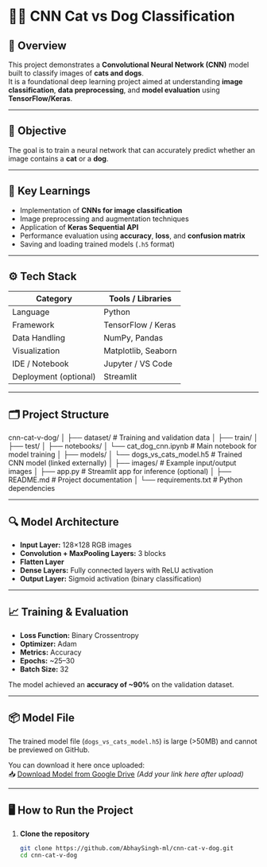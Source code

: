 # 🐶🐱 CNN Cat vs Dog Classification

## 📘 Overview
This project demonstrates a **Convolutional Neural Network (CNN)** model built to classify images of **cats and dogs**.  
It is a foundational deep learning project aimed at understanding **image classification**, **data preprocessing**, and **model evaluation** using **TensorFlow/Keras**.

---

## 🚀 Objective
The goal is to train a neural network that can accurately predict whether an image contains a **cat** or a **dog**.

---

## 🧠 Key Learnings
- Implementation of **CNNs for image classification**
- Image preprocessing and augmentation techniques
- Application of **Keras Sequential API**
- Performance evaluation using **accuracy**, **loss**, and **confusion matrix**
- Saving and loading trained models (`.h5` format)

---

## ⚙️ Tech Stack
| Category | Tools / Libraries |
|-----------|------------------|
| Language | Python |
| Framework | TensorFlow / Keras |
| Data Handling | NumPy, Pandas |
| Visualization | Matplotlib, Seaborn |
| IDE / Notebook | Jupyter / VS Code |
| Deployment (optional) | Streamlit |

---

## 🗂️ Project Structure

cnn-cat-v-dog/
│
├── dataset/ # Training and validation data
│ ├── train/
│ ├── test/
│
├── notebooks/
│ └── cat_dog_cnn.ipynb # Main notebook for model training
│
├── models/
│ └── dogs_vs_cats_model.h5 # Trained CNN model (linked externally)
│
├── images/ # Example input/output images
│
├── app.py # Streamlit app for inference (optional)
│
├── README.md # Project documentation
│
└── requirements.txt # Python dependencies



---

## 🔍 Model Architecture
- **Input Layer:** 128×128 RGB images  
- **Convolution + MaxPooling Layers:** 3 blocks  
- **Flatten Layer**  
- **Dense Layers:** Fully connected layers with ReLU activation  
- **Output Layer:** Sigmoid activation (binary classification)

---

## 📈 Training & Evaluation
- **Loss Function:** Binary Crossentropy  
- **Optimizer:** Adam  
- **Metrics:** Accuracy  
- **Epochs:** ~25–30  
- **Batch Size:** 32  

The model achieved an **accuracy of ~90%** on the validation dataset.

---

## 📦 Model File
The trained model file (`dogs_vs_cats_model.h5`) is large (>50MB) and cannot be previewed on GitHub.  

You can download it here once uploaded:  
📥 [Download Model from Google Drive](#) *(Add your link here after upload)*

---

## 🖥️ How to Run the Project
1. **Clone the repository**
   ```bash
   git clone https://github.com/AbhaySingh-ml/cnn-cat-v-dog.git
   cd cnn-cat-v-dog

